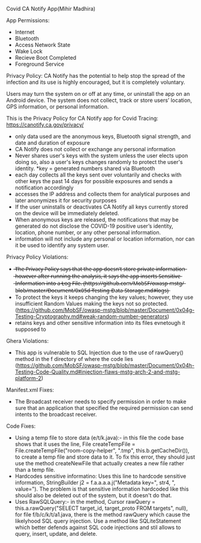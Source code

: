 Covid CA Notify App(Mihir Madhira)

App Permissions:
- Internet
- Bluetooth
- Access Network State
- Wake Lock
- Recieve Boot Completed
- Foreground Service

Privacy Policy:
CA Notify has the potential to help stop the spread of the infection and its use is 
highly encouraged, but it is completely voluntary.

Users may turn the system on or off at any time, or uninstall the app on an Android device. 
The system does not collect, track or store users’ location, GPS information, or personal 
information.

This is the Privacy Policy for CA Notify app for Covid Tracing: https://canotify.ca.gov/privacy/

- only data used are the anonymous keys, Bluetooth signal strength, and date and duration of
exposure
- CA Notify does not collect or exchange any personal information
- Never shares user's keys with the system unless the user elects upon doing so, also a user's
keys changes randomly to protect the user's identity. *key = generated numbers shared via 
Bluetooth
- each day collects all the keys sent over voluntarily and checks with other keys the past
14 days for possible exposures and sends a notification accordingly
- accesses the IP address and collects them for analytical purposes and later anonymizes it 
for security purposes
- If the user uninstalls or deactivates CA Notify all keys currently stored on the device 
will be immediately deleted.
- When anonymous keys are released, the notifications that may be generated do not disclose 
the COVID-19 positive user’s identity, location, phone number, or any other personal 
information.
- information will not include any personal or location information, nor can it be 
used to identify any system user.

Privacy Policy Violations:

- ̶T̶h̶e̶ ̶P̶r̶i̶v̶a̶c̶y̶ ̶P̶o̶l̶i̶c̶y̶ ̶s̶a̶y̶s̶ ̶t̶h̶a̶t̶ ̶t̶h̶e̶ ̶a̶p̶p̶ ̶d̶o̶e̶s̶n̶'̶t̶ ̶s̶t̶o̶r̶e̶ ̶p̶r̶i̶v̶a̶t̶e̶ ̶i̶n̶f̶o̶r̶m̶a̶t̶i̶o̶n̶ ̶h̶o̶w̶e̶v̶e̶r̶ ̶a̶f̶t̶e̶r̶ ̶r̶u̶n̶n̶i̶n̶g̶ ̶t̶h̶e̶ ̶a̶n̶a̶l̶y̶s̶i̶s̶,̶ ̶i̶t̶ ̶s̶a̶y̶s̶ ̶t̶h̶e̶ ̶a̶p̶p̶ ̶i̶n̶s̶e̶r̶t̶s̶ ̶S̶e̶n̶s̶i̶t̶i̶v̶e̶ ̶I̶n̶f̶o̶r̶m̶a̶t̶i̶o̶n̶ ̶i̶n̶t̶o̶ ̶a̶ ̶L̶o̶g̶ ̶F̶i̶l̶e̶.̶ ̶(̶h̶t̶t̶p̶s̶:̶/̶/̶g̶i̶t̶h̶u̶b̶.̶c̶o̶m̶/̶M̶o̶b̶S̶F̶/̶o̶w̶a̶s̶p̶-̶m̶s̶t̶g̶/̶b̶l̶o̶b̶/̶m̶a̶s̶t̶e̶r̶/̶D̶o̶c̶u̶m̶e̶n̶t̶/̶0̶x̶0̶5̶d̶-̶T̶e̶s̶t̶i̶n̶g̶-̶D̶a̶t̶a̶-̶S̶t̶o̶r̶a̶g̶e̶.̶m̶d̶#̶l̶o̶g̶s̶)̶
- To protect the keys it keeps changing the key values; however, they use insufficient 
Random Values making the keys not so protected.(https://github.com/MobSF/owasp-mstg/blob/master/Document/0x04g-Testing-Cryptography.md#weak-random-number-generators)
- retains keys and other sensitive information into its files evnetough it supposed to 


Ghera Violations:
- This app is vulnerable to SQL Injection due to the use of rawQuery() method in the f 
directory of where the code lies (https://github.com/MobSF/owasp-mstg/blob/master/Document/0x04h-Testing-Code-Quality.md#injection-flaws-mstg-arch-2-and-mstg-platform-2)

Manifest.xml Fixes:
- The Broadcast receiver needs to specify permission in order to make sure that an application that specified the required permission can send intents to the broadcast receiver.

Code Fixes:
- Using a temp file to store data (e/t/k.java):- in this file the code base shows that it uses the line, File createTempFile = File.createTempFile("room-copy-helper", ".tmp", this.b.getCacheDir()), to create a temp file and store data to it. To fix this error, they should just use the method createNewFile that actually creates a new file rather than a temp file. 
- Hardcodes sensitive informatino: Uses this line to hardcode sensitive information, StringBuilder j2 = f.a.a.a.a.j("Metadata key=", str4, ", value="). The problem is that sensitive information hardcoded like this should also be deleted out of the system, but it doesn't do that.
- Uses RawSQLQuery:- in the method, Cursor rawQuery = this.a.rawQuery("SELECT target_id, target_proto FROM targets", null), for file f/b/c/k/t/a1.java, there is the method rawQuery which cause the likelyhood SQL query injection. Use a method like SQLiteStatement which better defends against SQL code injections and stil allows to query, insert, update, and delete. 




 

